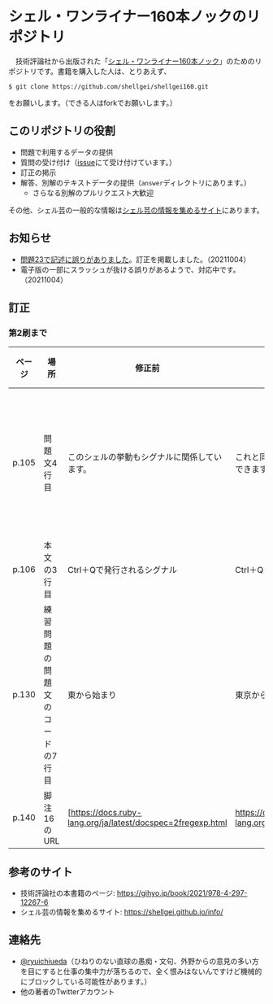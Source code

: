 # シェル・ワンライナー160本ノックのリポジトリ

　技術評論社から出版された「[シェル・ワンライナー160本ノック](https://gihyo.jp/book/2021/978-4-297-12267-6)」のためのリポジトリです。書籍を購入した人は、とりあえず、

```
$ git clone https://github.com/shellgei/shellgei160.git
```

をお願いします。（できる人はforkでお願いします。）

## このリポジトリの役割

* 問題で利用するデータの提供
* 質問の受け付け（[issue](https://github.com/shellgei/shellgei160/issues)にて受け付けています。）
* 訂正の掲示
* 解答、別解のテキストデータの提供（`answer`ディレクトリにあります。）
    * さらなる別解のプルリクエスト大歓迎


その他、シェル芸の一般的な情報は[シェル芸の情報を集めるサイト](https://shellgei.github.io/info/)にあります。

## お知らせ

* [問題23で記述に誤りがありました](https://github.com/shellgei/shellgei160/issues/6)。訂正を掲載しました。（20211004）
* 電子版の一部にスラッシュが抜ける誤りがあるようで、対応中です。（20211004）

## 訂正

### 第2刷まで

|ページ|場所|修正前|修正後|発見者・状況|コメント|
|-----|--------------------|-------------|----------------|----------|----------|
|p.105  |問題文4行目|このシェルの挙動もシグナルに関係しています。|これと同じような挙動はシグナルでも実現できます。| [issue6](https://github.com/shellgei/shellgei160/issues/6)|たぶん私が筆を入れたときに埋め込み -> みんなスルーという状況で発生したような気が・・・（上田）|
|p.106 |本文の3行目|Ctrl＋Qで発行されるシグナル|Ctrl＋Qと同じ働きをするシグナル|同上|同上|
|p.130 |練習問題の問題文のコードの7行目|東から始まり|東京から始まり|[issue9](https://github.com/shellgei/shellgei160/issues/9)|不注意でした。|
|p.140 |脚注16のURL|[https://docs.ruby-lang.org/ja/latest/docspec=2fregexp.html|https://docs.ruby-lang.org/ja/latest/doc/spec=2fregexp.html|[issue10](https://github.com/shellgei/shellgei160/issues/10)|すみません。|

## 参考のサイト

* 技術評論社の本書籍のページ: https://gihyo.jp/book/2021/978-4-297-12267-6
* シェル芸の情報を集めるサイト: https://shellgei.github.io/info/

## 連絡先

* [@ryuichiueda](https://twitter.com/ryuichiueda)（ひねりのない直球の愚痴・文句、外野からの意見の多い方を目にすると仕事の集中力が落ちるので、全く恨みはないんですけど機械的にブロックしている可能性があります。）
* 他の著者のTwitterアカウント
